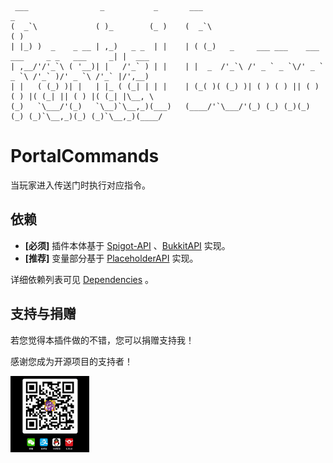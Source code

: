 ```text
 ___                _           _       ___                                                   _       
(  _`\             ( )_        (_ )    (  _`\                                                ( )      
| |_) )  _    _ __ | ,_)   _ _  | |    | ( (_)   _     ___ ___    ___ ___     _ _   ___     _| |  ___ 
| ,__/'/'_`\ ( '__)| |   /'_` ) | |    | |  _  /'_`\ /' _ ` _ `\/' _ ` _ `\ /'_` )/' _ `\ /'_` |/',__)
| |   ( (_) )| |   | |_ ( (_| | | |    | (_( )( (_) )| ( ) ( ) || ( ) ( ) |( (_| || ( ) |( (_| |\__, \
(_)   `\___/'(_)   `\__)`\__,_)(___)   (____/'`\___/'(_) (_) (_)(_) (_) (_)`\__,_)(_) (_)`\__,_)(____/      
```

# PortalCommands

当玩家进入传送门时执行对应指令。


## 依赖

- **[必须]** 插件本体基于 [Spigot-API](https://hub.spigotmc.org/stash/projects/SPIGOT) 、[BukkitAPI](http://bukkit.org/) 实现。
- **[推荐]** 变量部分基于 [PlaceholderAPI](https://www.spigotmc.org/resources/6245/) 实现。

详细依赖列表可见 [Dependencies](https://github.com/CarmJos/PortalCommands/network/dependencies) 。

## 支持与捐赠

若您觉得本插件做的不错，您可以捐赠支持我！

感谢您成为开源项目的支持者！

<img height=25% width=25% src="https://raw.githubusercontent.com/CarmJos/CarmJos/main/img/donate-code.jpg"  alt=""/>
